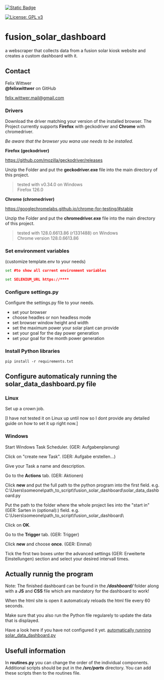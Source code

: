 [![Static Badge](https://img.shields.io/badge/build_for-Gymnasium_Dresden--Plauen-GDP?color=055d3d)](https://gdp.schule/)

[![License: GPL v3](https://img.shields.io/badge/License-GPLv3-blue.svg)](https://www.gnu.org/licenses/gpl-3.0)

# fusion_solar_dashboard
a webscraper that collects data from a fusion solar kiosk website and creates a custom dashboard with it.

## Contact
Felix Wittwer  
**@felixwittwer** on GitHub

[felix.wittwer.mail@gmail.com](mailto:felix.wittwer.mail@gmail.com)


### Drivers

Download the driver matching your version of the installed browser. The Project currently supports **Firefox** with geckodriver and **Chrome** with chromedriver. 

*Be aware that the browser you wana use needs to be installed.*

**Firefox (geckodriver)**

https://github.com/mozilla/geckodriver/releases

Unzip the Folder and put the **geckodriver.exe** file into the main directory of this project.

> tested with v0.34.0 on Windows <br>
> Firefox 126.0 

**Chrome (chromedriver)**

https://googlechromelabs.github.io/chrome-for-testing/#stable

Unzip the Folder and put the **chromedriver.exe** file into the main directory of this project.

> tested with 128.0.6613.86 (r1331488) on Windows <br>
> Chrome version 128.0.6613.86

### Set environment variables

(customize template.env to your needs)

``` cmd
set #to show all current environment variables

set SELENIUM_URL https://****
```

### Configure settings.py

Configure the settings.py file to your needs.
- set your browser
- choose headles or non headless mode
- set browser window height and width
- set the maximum power your solar plant can provide
- set your goal for the day power generation
- set your goal for the month power generation

### Install Python libraries

``` shell
pip install -r requirements.txt
```

<div id="auto_run_py">

## Configure automaticaly running the solar_data_dashboard.py file

### Linux

Set up a crown job.

[I have not tested it on Linux up until now so I dont provide any detailed guide on how to set it up right now.]

### Windows

Start Windows Task Scheduler. (GER: Aufgabenplanung)

Click on "create new Task". (GER: Aufgabe erstellen...)

Give your Task a name and description.

Go to the **Actions** tab. (GER: Aktionen)

Click **new** and put the full path to the python program into the first field. e.g. C:\Users\someone\path_to_script\fusion_solar_dashboard\solar_data_dashboard.py

Put the path to the folder where the whole project lies into the "start in" (GER: Sarten in (optional):) field. e.g. C:\Users\someone\path_to_script\fusion_solar_dashboard\

Click on **OK**.

Go to the **Trigger** tab. (GER: Trigger)

Click **new** and choose **once**. (GER: Einmal)

Tick the first two boxes unter the advanced settings (GER: Erweiterte Einstellungen) section and select your desired intervall times.

</div>

## Actually runnig the program

Note: The finished dashboard can be found in the ***/dashboard/*** folder along with a **JS** and **CSS** file which are mandatory for the dashboard to work!

When the html site is open it automaticaly reloads the html file every 60 seconds.

Make sure that you also run the Python file regularely to update the data that is displayed.

Have a look here if you have not configured it yet. [automatically running solar_data_dashboard.py](#auto_run_py)


## Usefull information

In **routines.py** you can change the order of the individual components. <br>
Additional scripts should be put in the ***/src/parts*** directory. You can add these scripts then to the routines file.

